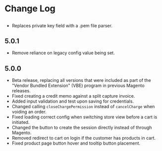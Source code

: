 # Change Log

## <new release>
* Replaces private key field with a .pem file parser.

## 5.0.1
* Remove reliance on legacy config value being set.

## 5.0.0
* Beta release, replacing all versions that were included as part of the "Vendor Bundled Extension" (VBE) program in previous Magento releases.
* Fixed creating a credit memo against a split capture invoice.
* Added input validation and test upon saving for credentials.
* Changed calling `closeChargePermission` instead of `cancelCharge` when voiding an order.
* Fixed loading correct config when switching store view before a cart is initiated.
* Changed the button to create the session directly instead of through Magento.
* Removed redirect to cart on login if the customer has products in cart.
* Fixed product page button hover and tooltip button placement.
